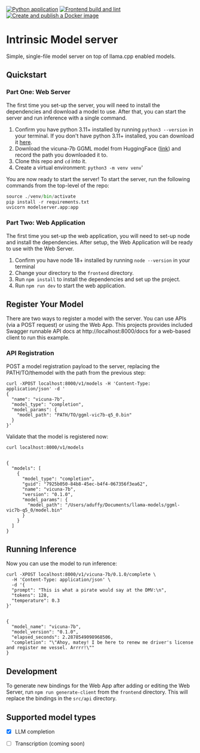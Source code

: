 [![Python application](https://github.com/IntrinsicLabsAI/intrinsic-model-server/actions/workflows/python-app.yml/badge.svg)](https://github.com/IntrinsicLabsAI/intrinsic-model-server/actions/workflows/python-app.yml)
[![Frontend build and lint](https://github.com/IntrinsicLabsAI/intrinsic-model-server/actions/workflows/frontend.yml/badge.svg)](https://github.com/IntrinsicLabsAI/intrinsic-model-server/actions/workflows/frontend.yml)
[![Create and publish a Docker image](https://github.com/IntrinsicLabsAI/intrinsic-model-server/actions/workflows/docker.yml/badge.svg)](https://github.com/IntrinsicLabsAI/intrinsic-model-server/actions/workflows/docker.yml)

# Intrinsic Model server

Simple, single-file model server on top of llama.cpp enabled models.

## Quickstart

### Part One: Web Server
The first time you set-up the server, you will need to install the dependencies and download a model to use. After that, you can start the server and run inference with a single command.

1. Confirm you have python 3.11+ installed by running `python3 --version` in your terminal. If you don't have python 3.11+ installed, you can download it [here](https://www.python.org/downloads/).
2. Download the vicuna-7b GGML model from HuggingFace ([link](https://huggingface.co/vicuna/ggml-vicuna-7b-1.1/blob/main/ggml-vic7b-uncensored-q5_0.bin)) and record the path you downloaded it to.
3. Clone this repo and `cd` into it.
4. Create a virtual environment: `python3 -m venv venv`'

You are now ready to start the server! To start the server, run the following commands from the top-level of the repo:

```python
source ./venv/bin/activate
pip install -r requirements.txt
uvicorn modelserver.app:app
```
### Part Two: Web Application
The first time you set-up the web application, you will need to set-up node and install the dependencies. After setup, the Web Application will be ready to use with the Web Server.

1. Confirm you have node 18+ installed by running `node --version` in your terminal
2. Change your directory to the `frontend` directory.
3. Run `npm install` to install the dependencies and set up the project.
4. Run `npm run dev` to start the web application.

## Register Your Model
There are two ways to register a model with the server. You can use APIs (via a POST request) or using the Web App. This projects provides included Swagger runnable API docs at http://localhost:8000/docs for a web-based client to run this example.

### API Registration
POST a model registration payload to the server, replacing the PATH/TO/themodel with the path from the previous step:

```shell
curl -XPOST localhost:8000/v1/models -H 'Content-Type: application/json' -d '
{
  "name": "vicuna-7b",
  "model_type": "completion",
  "model_params": {
    "model_path": "PATH/TO/ggml-vic7b-q5_0.bin"
  }
}'
```

Validate that the model is registered now:

```shell
curl localhost:8000/v1/models


{
  "models": [
    {
      "model_type": "completion",
      "guid": "7925b050-84b8-45ec-b4f4-067356f3ea62",
      "name": "vicuna-7b",
      "version": "0.1.0",
      "model_params": {
        "model_path": "/Users/aduffy/Documents/llama-models/ggml-vic7b-q5_0/model.bin"
      }
    }
  ]
}
```

## Running Inference
Now you can use the model to run inference:

```shell
curl -XPOST localhost:8000/v1/vicuna-7b/0.1.0/complete \
  -H 'Content-Type: application/json' \
  -d '{
  "prompt": "This is what a pirate would say at the DMV:\n",
  "tokens": 128,
  "temperature": 0.3
}'


{
  "model_name": "vicuna-7b",
  "model_version": "0.1.0",
  "elapsed_seconds": 2.2878549098968506,
  "completion": "\"Ahoy, matey! I be here to renew me driver's license and register me vessel. Arrrr!\""
}
```

## Development
To generate new bindings for the Web App after adding or editing the Web Server, run `npm run generate-client` from the `frontend` directory. This will replace the bindings in the `src/api` directory.

## Supported model types

- [x] LLM completion
- [ ] Transcription (coming soon)

